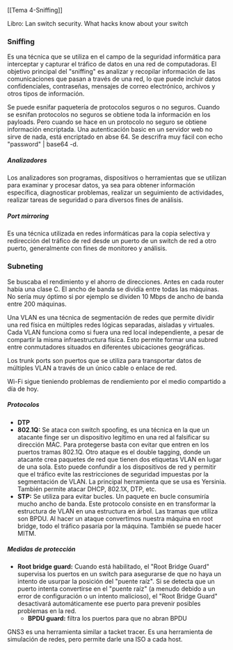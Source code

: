 [[Tema 4-Sniffing]]

Libro: Lan switch security. What hacks know about your switch

### Sniffing
Es una técnica que se utiliza en el campo de la seguridad informática para interceptar y capturar el tráfico de datos en una red de computadoras. El objetivo principal del "sniffing" es analizar y recopilar información de las comunicaciones que pasan a través de una red, lo que puede incluir datos confidenciales, contraseñas, mensajes de correo electrónico, archivos y otros tipos de información. 

Se puede esnifar paquetería de protocolos seguros o no seguros. Cuando se esnifan protocolos no seguros se obtiene toda la información en los payloads. Pero cuando se hace en un protocolo no seguro se obtiene información encriptada. Una autenticación basic en un servidor web no sirve de nada, está encriptado en abse 64. Se descrifra muy fácil con echo "password" | base64 -d. 

##### Analizadores
Los analizadores son programas, dispositivos o herramientas que se utilizan para examinar y procesar datos, ya sea para obtener información específica, diagnosticar problemas, realizar un seguimiento de actividades, realizar tareas de seguridad o para diversos fines de análisis.

##### Port mirroring
Es una técnica utilizada en redes informáticas para la copia selectiva y redirección del tráfico de red desde un puerto de un switch de red a otro puerto, generalmente con fines de monitoreo y análisis.

### Subneting
Se buscaba el rendimiento y el ahorro de direcciones. Antes en cada router había una clase C. El ancho de banda se dividía entre todas las máquinas. No sería muy óptimo si por ejemplo se dividen 10 Mbps de ancho de banda entre 200 máquinas.

Una VLAN es una técnica de segmentación de redes que permite dividir una red física en múltiples redes lógicas separadas, aisladas y virtuales. Cada VLAN funciona como si fuera una red local independiente, a pesar de compartir la misma infraestructura física. Esto permite formar una subred entre conmutadores situados en diferentes ubicaciones geográficas. 

Los trunk ports son puertos que se utiliza para transportar datos de múltiples VLAN a través de un único cable o enlace de red.

Wi-Fi sigue tieniendo problemas de rendiemiento por el medio compartido a día de hoy.

##### Protocolos
+ **DTP** 
+ **802.1Q:** Se ataca con switch spoofing, es una técnica en la que un atacante finge ser un dispositivo legítimo en una red al falsificar su dirección MAC. Para protegerse basta con evitar que entren en los puertos tramas 802.1Q. Otro ataque es el double tagging, donde un atacante crea paquetes de red que tienen dos etiquetas VLAN en lugar de una sola. Esto puede confundir a los dispositivos de red y permitir que el tráfico evite las restricciones de seguridad impuestas por la segmentación de VLAN. La principal herramienta que se usa es Yersinia. También permite atacar DHCP, 802.1X, DTP, etc.
+ **STP:** Se utiliza para evitar bucles. Un paquete en bucle consumiría mucho ancho de banda. Este protocolo consiste en en transformar la estructura de VLAN en una estructura en árbol. Las tramas que utiliza son BPDU. Al hacer un ataque convertimos nuestra máquina en root bridge, todo el tráfico pasaría por la máquina. También se puede hacer MITM.

##### Medidas de protección
+ **Root bridge guard:** Cuando está habilitado, el "Root Bridge Guard" supervisa los puertos en un switch para asegurarse de que no haya un intento de usurpar la posición del "puente raíz". Si se detecta que un puerto intenta convertirse en el "puente raíz" (a menudo debido a un error de configuración o un intento malicioso), el "Root Bridge Guard" desactivará automáticamente ese puerto para prevenir posibles problemas en la red.
  + **BPDU guard:** filtra los puertos para que no abran BPDU

GNS3 es una herramienta similar a tacket tracer. Es una herramienta de simulación de redes, pero permite darle una ISO a cada host.


